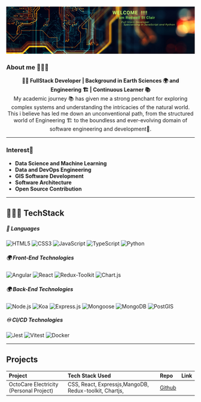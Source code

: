 ![](./assets/Banner.png)<br>
### About me 👨🏽‍🔧
<div align="center">
<strong>👩‍💻 FullStack Developer | Background in Earth Sciences 🌍 and Engineering 🏗️  | Continuous Learner 📚</strong><br>
My academic journey 📚 has given me a strong penchant for exploring complex systems and understanding the intricacies of the natural world. This i believe has led me down an unconventional path, from the structured world of Engineering 🏗️ to the boundless and ever-evolving domain of software engineering and development📅.
<br>
</div>

---
### Interest🧠
<ul >
  <li><strong >Data Science and Machine Learning</strong></li>
  <li><strong >Data and DevOps Engineering</strong></li>
  <li><strong >GIS Software Development </strong></li>
  <li><strong >Software Architecture</strong></li>
  <li><strong >Open Source Contribution</strong></li>
</ul>

---
##  🧑🏽‍💻 TechStack
##### 🧰 Languages
![HTML5](https://img.shields.io/badge/HTML5-E34F26?style=flat&logo=html5&logoColor=white) ![CSS3](https://img.shields.io/badge/CSS3-1572B6?style=flat&logo=css3&logoColor=white) ![JavaScript](https://img.shields.io/badge/JavaScript-F7DF1E?style=flat&logo=javascript&logoColor=black) ![TypeScript](https://img.shields.io/badge/TypeScript-3178C6?style=flat&logo=typescript&logoColor=white) ![Python](https://img.shields.io/badge/Python-3776AB?style=flat&logo=python&logoColor=white)

##### 🌍 Front-End Technologies
![Angular](https://img.shields.io/badge/Angular-DD0031?style=flat&logo=angular&logoColor=white) ![React](https://img.shields.io/badge/React-informational?style=flat&logo=react&logoColor=white&color=1d00ff) ![Redux-Toolkit](https://img.shields.io/badge/Redux_Toolkit-764ABC?style=flat&logo=redux&logoColor=white) ![Chart.js](https://img.shields.io/badge/Chart.js-FF6384?style=flat&logo=chart.js&logoColor=white)

##### 🌍 Back-End Technologies
![Node.js](https://img.shields.io/badge/Node.js-339933?style=flat&logo=node.js&logoColor=white) ![Koa](https://img.shields.io/badge/Koa-33333D?style=flat) ![Express.js](https://img.shields.io/badge/Express.js-000000?style=flat&logo=expresslogoColor=white)  ![Mongoose](https://img.shields.io/badge/Mongoose-800?style=flat) ![MongoDB](https://img.shields.io/badge/MongoDB-4EA94B?style=flat&logo=mongodb&logoColor=white) ![PostGIS](https://img.shields.io/badge/Postgresql-316192?style=flat&logo=postgresql&logoColor=white)

##### ♾️ CI/CD Technologies
![Jest](https://img.shields.io/badge/Jest-C21325?style=flat&logo=jest&logoColor=white) ![Vitest](https://img.shields.io/badge/Vitest-4C51BF?style=flat&logo=vitest&logoColor=white) ![Docker](https://img.shields.io/badge/Docker-2496ED?style=flat&logo=docker&logoColor=white)
<BR>

---

## Projects
<div align="center">

|Project                 | Tech Stack Used                                           | Repo                                                                    | Link                                                              |
|:-----------------------|:-------------------------------------------------|:------------------------------------------------------------------------|:------------------------------------------------------------------|
| OctoCare Electricity (Personal Project)          |  CSS, React, Expressjs,MangoDB, Redux-toolkit, Chartjs,                 | [Github](https://github.com/RodwellStClair/OctoCare-Agile-Electricity.git)        |
</div>
